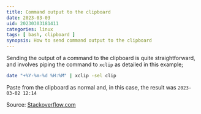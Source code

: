 ```yaml
---
title: Command output to the clipboard
date: 2023-03-03
uid: 20230303181411
categories: linux 
tags: [ bash, clipboard ]
synopsis: How to send command output to the clipboard 
---
```


Sending the output of a command to the clipboard is quite straightforward, and involves piping the command to `xclip` as detailed in this example;

```bash
date "+%Y-%m-%d %H:%M" | xclip -sel clip
```

Paste from the clipboard as normal and, in this case, the result was `2023-03-02 12:14`

Source: [Stackoverflow.com](https://stackoverflow.com/questions/5130968/how-can-i-copy-the-output-of-a-command-directly-into-my-clipboard)



